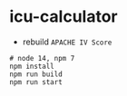 # icu-calculator
- rebuild `APACHE IV Score`

```
# node 14, npm 7
npm install
npm run build
npm run start
```
